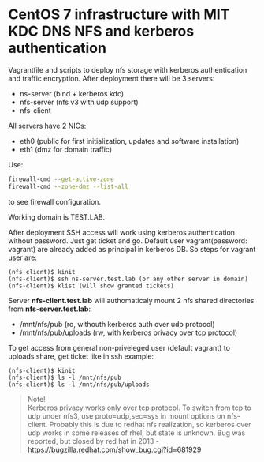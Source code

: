 # CentOS 7 infrastructure with MIT KDC DNS NFS and kerberos authentication

Vagrantfile and scripts to deploy nfs storage with kerberos authentication and traffic encryption. After deployment there will be 3 servers:

- ns-server (bind + kerberos kdc)
- nfs-server (nfs v3 with udp support)
- nfs-client

All servers have 2 NICs:

- eth0 (public for first initialization, updates and software installation)
- eth1 (dmz for domain traffic)

Use:

```bash
firewall-cmd --get-active-zone
firewall-cmd --zone-dmz --list-all
```

to see firewall configuration.

Working domain is TEST.LAB.

After deployment SSH access will work using kerberos authentication without password. Just get ticket and go. Default user vagrant(password: vagrant) are already added as principal in kerberos DB. So steps for vagrant user are:

```shell
(nfs-client)$ kinit
(nfs-client)$ ssh ns-server.test.lab (or any other server in domain)
(nfs-client)$ klist (will show granted tickets)
```

Server **nfs-client.test.lab** will authomaticaly mount 2 nfs shared directories from **nfs-server.test.lab**:

- /mnt/nfs/pub (ro, withouth kerberos auth over udp protocol)
- /mnt/nfs/pub/uploads (rw, with kerberos privacy over tcp protocol)

To get access from general non-priveleged user (default vagrant) to uploads share, get ticket like in ssh example:

```shell
(nfs-client)$ kinit
(nfs-client)$ ls -l /mnt/nfs/pub
(nfs-client)$ ls -l /mnt/nfs/pub/uploads
```

> Note!\
> Kerberos privacy works only over tcp protocol. To switch from tcp to udp under nfs3, use proto=udp,sec=sys in mount options on nfs-client. Probably this is due to redhat nfs realization, so kerberos over udp works in some releases of rhel, but state is unknown. Bug was reported, but closed by red hat in 2013 - <https://bugzilla.redhat.com/show_bug.cgi?id=681929>
